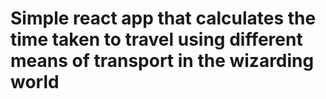 # Simple react app that calculates the time taken to travel using different means of transport in the wizarding world
